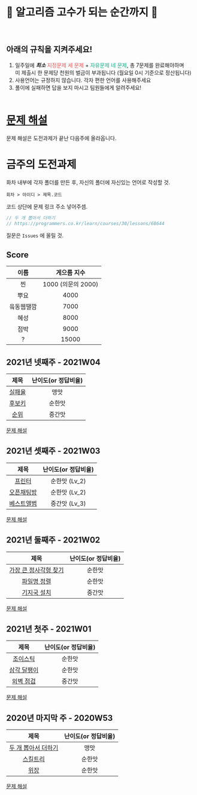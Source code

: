 🤜 알고리즘 고수가 되는 순간까지 🤛
===========
<br> 

아래의 규칙을 지켜주세요!
----------

1. 일주일에 ***최소*** <span style="color:#ee5253">지정문제 세 문제</span> + <span style="color:#10ac84">자유문제 네 문제</span>, 총 7문제를 완료해야하며<br>
   미 제출시 한 문제당 천원의 벌금이 부과됩니다 (월요일 0시 기준으로 정산됩니다)
2. 사용언어는 규정하지 않습니다. 각자 편한 언어를 사용해주세요
3. 풀이에 실패하면 답을 보지 마시고 팀원들에게 알려주세요! 
<br><br>

[문제 해설](https://github.com/BOJ-expedition/Challenges-of-the-week/wiki)
=======
문제 해설은 도전과제가 끝난 다음주에 올라옵니다.

금주의 도전과제
===========

화차 내부에 각자 폴더를 만든 후, 자신의 폴더에 자신있는 언어로 작성할 것.

`회차 > 아이디 > 제목.코드`


코드 상단에 문제 링크 주소 넣어주셈.

```swift
// 두 개 뽑아서 더하기
// https://programmers.co.kr/learn/courses/30/lessons/68644
```

질문은 `Issues` 에 올릴 것.


Score
-----
| 이름 | 게으름 지수 |
|:------:|:-----:|
| 찐 | 1000 (의문의 2000)|
| 뿌요 | 4000 |
| 읔동웹땔깜 | 7000 |
| 혜성 | 8000 |
| 점박 | 9000 |
| ? | 15000  |

2021년 넷째주 - 2021W04
--------------

| 제목 | 난이도(or 정답비율) |
|:------:|:-----:|
| [실패율](https://programmers.co.kr/learn/courses/30/lessons/42889) | 맹맛 |
| [후보키](https://programmers.co.kr/learn/courses/30/lessons/42890) | 순한맛 |
| [순위](https://programmers.co.kr/learn/courses/30/lessons/49191) | 중간맛 |

[문제 해설](https://github.com/BOJ-expedition/Challenges-of-the-week/wiki/2021W04)

2021년 셋째주 - 2021W03
--------------

| 제목 | 난이도(or 정답비율) |
|:------:|:-----:|
| [프린터](https://programmers.co.kr/learn/courses/30/lessons/42587) | 순한맛 (Lv_2) |
| [오픈채팅방](https://programmers.co.kr/learn/courses/30/lessons/42888) | 순한맛 (Lv_2)|
| [베스트앨범](https://programmers.co.kr/learn/courses/30/lessons/42579) | 중간맛 (Lv_3)|

[문제 해설](https://github.com/BOJ-expedition/Challenges-of-the-week/wiki/2021W03)

2021년 둘째주 - 2021W02
--------------

| 제목 | 난이도(or 정답비율) |
|:------:|:-----:|
| [가장 큰 정사각형 찾기](https://programmers.co.kr/learn/courses/30/lessons/12905) | 순한맛 |
| [파일명 정렬](https://programmers.co.kr/learn/courses/30/lessons/17686) | 순한맛 |
| [기지국 설치](https://programmers.co.kr/learn/courses/30/lessons/12979) | 중간맛 |

[문제 해설](https://github.com/BOJ-expedition/Challenges-of-the-week/wiki/2021W02)


2021년 첫주 - 2021W01
--------------

| 제목 | 난이도(or 정답비율) |
|:------:|:-----:|
| [조이스틱](https://programmers.co.kr/learn/courses/30/lessons/42860) | 순한맛 |
| [삼각 달팽이](https://programmers.co.kr/learn/courses/30/lessons/68645) | 순한맛 |
| [외벽 점검](https://programmers.co.kr/learn/courses/30/lessons/60062) | 중간맛 |

[문제 해설](https://github.com/BOJ-expedition/Challenges-of-the-week/wiki/2021W01)


2020년 마지막 주 - 2020W53
--------------

| 제목 | 난이도(or 정답비율) |
|:------:|:-----:|
| [두 개 뽑아서 더하기](https://programmers.co.kr/learn/courses/30/lessons/68644) | 맹맛 |
| [스킬트리](https://programmers.co.kr/learn/courses/30/lessons/49993) | 순한맛 |
| [위장](https://programmers.co.kr/learn/courses/30/lessons/42578) | 순한맛 |

[문제 해설](https://github.com/BOJ-expedition/Challenges-of-the-week/wiki/2020W53)

